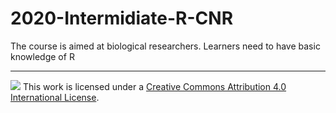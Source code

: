 # 2020-Intermidiate-R-CNR

The course is aimed at biological researchers. Learners need to have basic knowledge of R










----

![](https://i.creativecommons.org/l/by/4.0/88x31.png) This work is
licensed under a [Creative Commons Attribution 4.0 International
License](https://creativecommons.org/licenses/by/4.0/).
